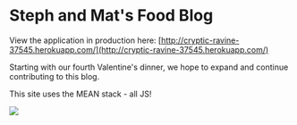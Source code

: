 Steph and Mat's Food Blog
====================

View the application in production here: [http://cryptic-ravine-37545.herokuapp.com/](http://cryptic-ravine-37545.herokuapp.com/)

Starting with our fourth Valentine's dinner, we hope to expand and continue contributing to this blog.

This site uses the MEAN stack - all JS!

![](http://www.jpg-image-goes-here)